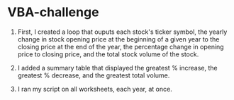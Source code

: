 # VBA-challenge

1. First, I created a loop that ouputs each stock's ticker symbol, the yearly change in stock opening price at the beginning of a given year to the closing price at the end of the year, the percentage change in opening price to closing price, and the total stock volume of the stock.

2. I added a summary table that displayed the greatest % increase, the greatest % decrease, and the greatest total volume.

3. I ran my script on all worksheets, each year, at once.
